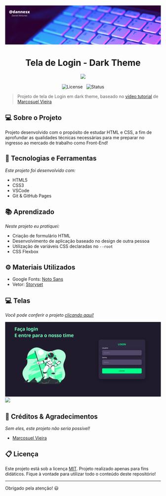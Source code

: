 ![Header Project](./assets/repo/header.png)
<div align="center">
<h1>Tela de Login - Dark Theme</h1>

<a href="https://dannesx.github.io/login-dark/">![](https://img.shields.io/badge/-Confira%20o%20projeto%20online!-brightgreen)</a>

![License](https://img.shields.io/badge/License-MIT-informational)
 &nbsp;
![Status](https://img.shields.io/badge/Status-Finalizado-informational) 
</div>

>Projeto de tela de Login em dark theme, baseado no [vídeo tutorial](https://www.youtube.com/watch?v=wALFIHlLYiU) de [Marcosuel Vieira](https://github.com/lexmarcos)
## 💻 Sobre o Projeto

Projeto desenvolvido com o propósito de estudar HTML e CSS, a fim de aprofundar as qualidades técnicas necessárias para me preparar no ingresso ao mercado de trabalho como Front-End!

## 🚀 Tecnologias e Ferramentas

*Este projeto foi desenvolvido com:*

- HTML5
- CSS3
- VSCode
- Git & GitHub Pages

## 📚 Aprendizado

*Neste projeto eu pratiquei:*

- Criação de formulário HTML
- Desenvolvimento de aplicação baseado no design de outra pessoa
- Utilização de variáveis CSS declaradas no `--root`
- CSS Flexbox

## ⚙️ Materiais Utilizados

- Google Fonts: [Noto Sans](https://fonts.google.com/specimen/Noto+Sans)
- Vetor: [Storyset](https://storyset.com)

## 💻 Telas

*Você pode conferir o projeto [clicando aqui!](https://dannesx.github.io/login-dark/)*


![](/assets/repo/tela1.png)
![](/assets/repo/tela2.png) 


## 🤖 Créditos & Agradecimentos

*Sem eles, este projeto não seria possível!*

- [Marcosuel Vieira](https://github.com/lexmarcos)

## 📋 Licença

Este projeto está sob a licença [MIT](LICENSE). Projeto realizado apenas para fins didáticos. Fique à vontade para utilizar todo o conteúdo deste repositório!

---

Obrigado pela atenção! 😃